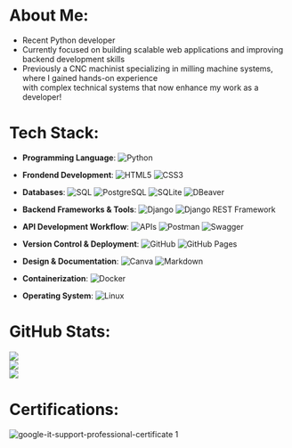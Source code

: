 # **About Me:**

- Recent Python developer 
- Currently focused on building scalable web applications and improving backend development skills 
- Previously a CNC machinist specializing in milling machine systems, where I gained hands-on experience <br>
  with complex technical systems that now enhance my work as a developer! 


# **Tech Stack:**

- **Programming Language**:
![Python](https://img.shields.io/badge/python-3670A0?style=for-the-badge&logo=python&logoColor=ffdd54) 

- **Frondend Development**:
![HTML5](https://img.shields.io/badge/html5-%23E34F26.svg?style=for-the-badge&logo=html5&logoColor=white) 
![CSS3](https://img.shields.io/badge/css3-%231572B6.svg?style=for-the-badge&logo=css3&logoColor=white)

- **Databases**:
![SQL](https://img.shields.io/badge/-SQL-003B57?style=for-the-badge&logo=database&logoColor=white) 
![PostgreSQL](https://img.shields.io/badge/PostgreSQL-blue?style=for-the-badge) 
![SQLite](https://img.shields.io/badge/SQLite-003B57?style=for-the-badge&logo=sqlite&logoColor=white) 
![DBeaver](https://img.shields.io/badge/DBeaver-%23000000?style=for-the-badge&logo=dbeaver&logoColor=white)

- **Backend Frameworks & Tools**:
![Django](https://img.shields.io/badge/Django-blue?style=for-the-badge) 
![Django REST Framework](https://img.shields.io/badge/Django_REST_Framework-green?style=for-the-badge&logo=django&logoColor=white)

- **API Development Workflow**:
![APIs](https://img.shields.io/badge/API's-blue?style=for-the-badge) 
![Postman](https://img.shields.io/badge/Postman-%23FF6C37?style=for-the-badge&logo=postman&logoColor=white) 
![Swagger](https://img.shields.io/badge/Swagger-blue?style=for-the-badge&logo=swagger&logoColor=white) 

- **Version Control & Deployment**:
![GitHub](https://img.shields.io/badge/github-%23121011.svg?style=for-the-badge&logo=github&logoColor=white) 
![GitHub Pages](https://img.shields.io/badge/github%20pages-121013?style=for-the-badge&logo=github&logoColor=white) 

- **Design & Documentation**:
![Canva](https://img.shields.io/badge/Canva-%2300C4CC.svg?style=for-the-badge&logo=Canva&logoColor=white) 
![Markdown](https://img.shields.io/badge/markdown-%23000000.svg?style=for-the-badge&logo=markdown&logoColor=white)

- **Containerization**:
![Docker](https://img.shields.io/badge/Docker-2496ED?style=for-the-badge&logo=docker&logoColor=white)

- **Operating System**:
![Linux](https://img.shields.io/badge/Linux-FCC624?style=for-the-badge&logo=linux&logoColor=orange)


# **GitHub Stats:**

![](https://github-readme-stats.vercel.app/api?username=LeonZerr&theme=blueberry&hide_border=true&include_all_commits=true&count_private=true)<br>
![](https://github-readme-streak-stats.herokuapp.com/?user=LeonZerr&theme=blueberry&hide_border=true)<br/>
![](https://github-readme-stats.vercel.app/api/top-langs/?username=LeonZerr&theme=blueberry&hide_border=true&include_all_commits=true&count_private=true&layout=compact)
	
# **Certifications:**

![google-it-support-professional-certificate 1](https://github.com/LeonZerr/LeonZerr/assets/169882053/40b5be52-bb53-4a26-aea6-f3e6de8516db)


<!-- Proudly created with GPRM ( https://gprm.itsvg.in ) -->

